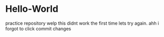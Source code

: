 # Hello-World
practice repository
welp this didnt work the first time lets try again.
ahh i forgot to click commit changes 
